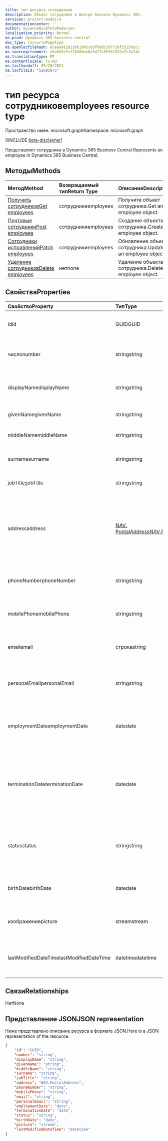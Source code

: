 ```yaml
---
title: тип ресурса сотрудников
description: Объект сотрудника в Центре бизнеса Dynamics 365.
services: project-madeira
documentationcenter: ''
author: SusanneWindfeldPedersen
localization_priority: Normal
ms.prod: dynamics-365-business-central
doc_type: resourcePageType
ms.openlocfilehash: eceea9e1811b61045c03fb8dc5d7710f33158ccc
ms.sourcegitcommit: a9a035e7cf7b500aebe5477c05361552e7c3a7ab
ms.translationtype: MT
ms.contentlocale: ru-RU
ms.lasthandoff: 05/28/2021
ms.locfileid: "52695975"
---
```

# <a name="employees-resource-type"></a><span data-ttu-id="b2521-103">тип ресурса сотрудников</span><span class="sxs-lookup"><span data-stu-id="b2521-103">employees resource type</span></span>

<span data-ttu-id="b2521-104">Пространство имен: microsoft.graph</span><span class="sxs-lookup"><span data-stu-id="b2521-104">Namespace: microsoft.graph</span></span>

[!INCLUDE [beta-disclaimer](../../includes/beta-disclaimer.md)]

<span data-ttu-id="b2521-105">Представляет сотрудника в Dynamics 365 Business Central.</span><span class="sxs-lookup"><span data-stu-id="b2521-105">Represents an employee in Dynamics 365 Business Central.</span></span>

## <a name="methods"></a><span data-ttu-id="b2521-106">Методы</span><span class="sxs-lookup"><span data-stu-id="b2521-106">Methods</span></span>

| <span data-ttu-id="b2521-107">Метод</span><span class="sxs-lookup"><span data-stu-id="b2521-107">Method</span></span>                                              | <span data-ttu-id="b2521-108">Возвращаемый тип</span><span class="sxs-lookup"><span data-stu-id="b2521-108">Return Type</span></span>|<span data-ttu-id="b2521-109">Описание</span><span class="sxs-lookup"><span data-stu-id="b2521-109">Description</span></span>               |
|:----------------------------------------------------|:-----------|:-------------------------|
|[<span data-ttu-id="b2521-110">Получить сотрудников</span><span class="sxs-lookup"><span data-stu-id="b2521-110">Get employees</span></span>](../api/dynamics-employee-get.md)      |<span data-ttu-id="b2521-111">сотрудники</span><span class="sxs-lookup"><span data-stu-id="b2521-111">employees</span></span>  |<span data-ttu-id="b2521-112">Получите объект сотрудника.</span><span class="sxs-lookup"><span data-stu-id="b2521-112">Get an employee object.</span></span>   |
|[<span data-ttu-id="b2521-113">Почтовые сотрудники</span><span class="sxs-lookup"><span data-stu-id="b2521-113">Post employees</span></span>](../api/dynamics-create-employee.md)  |<span data-ttu-id="b2521-114">сотрудники</span><span class="sxs-lookup"><span data-stu-id="b2521-114">employees</span></span>  |<span data-ttu-id="b2521-115">Создание объекта сотрудника.</span><span class="sxs-lookup"><span data-stu-id="b2521-115">Create an employee object.</span></span>|
|[<span data-ttu-id="b2521-116">Сотрудники исправлений</span><span class="sxs-lookup"><span data-stu-id="b2521-116">Patch employees</span></span>](../api/dynamics-employee-update.md) |<span data-ttu-id="b2521-117">сотрудники</span><span class="sxs-lookup"><span data-stu-id="b2521-117">employees</span></span>  |<span data-ttu-id="b2521-118">Обновление объекта сотрудника.</span><span class="sxs-lookup"><span data-stu-id="b2521-118">Update an employee object.</span></span>|
|[<span data-ttu-id="b2521-119">Удаление сотрудников</span><span class="sxs-lookup"><span data-stu-id="b2521-119">Delete employees</span></span>](../api/dynamics-employee-delete.md)|<span data-ttu-id="b2521-120">нет</span><span class="sxs-lookup"><span data-stu-id="b2521-120">none</span></span>       |<span data-ttu-id="b2521-121">Удаление объекта сотрудника.</span><span class="sxs-lookup"><span data-stu-id="b2521-121">Delete an employee object.</span></span>|

## <a name="properties"></a><span data-ttu-id="b2521-122">Свойства</span><span class="sxs-lookup"><span data-stu-id="b2521-122">Properties</span></span>
| <span data-ttu-id="b2521-123">Свойство</span><span class="sxs-lookup"><span data-stu-id="b2521-123">Property</span></span>           | <span data-ttu-id="b2521-124">Тип</span><span class="sxs-lookup"><span data-stu-id="b2521-124">Type</span></span>   |<span data-ttu-id="b2521-125">Описание</span><span class="sxs-lookup"><span data-stu-id="b2521-125">Description</span></span>                                            |
|:-------------------|:-------|:------------------------------------------------------|
|<span data-ttu-id="b2521-126">id</span><span class="sxs-lookup"><span data-stu-id="b2521-126">id</span></span>                  |<span data-ttu-id="b2521-127">GUID</span><span class="sxs-lookup"><span data-stu-id="b2521-127">GUID</span></span>    |<span data-ttu-id="b2521-128">ID сотрудника.</span><span class="sxs-lookup"><span data-stu-id="b2521-128">The employee ID.</span></span> <span data-ttu-id="b2521-129">Не редактируемый.</span><span class="sxs-lookup"><span data-stu-id="b2521-129">Non-editable.</span></span>                         |
|<span data-ttu-id="b2521-130">число</span><span class="sxs-lookup"><span data-stu-id="b2521-130">number</span></span>              |<span data-ttu-id="b2521-131">string</span><span class="sxs-lookup"><span data-stu-id="b2521-131">string</span></span>  |<span data-ttu-id="b2521-132">Номер сотрудника.</span><span class="sxs-lookup"><span data-stu-id="b2521-132">The employee number.</span></span> <span data-ttu-id="b2521-133">Только для чтения.</span><span class="sxs-lookup"><span data-stu-id="b2521-133">Read-Only.</span></span>                        |
|<span data-ttu-id="b2521-134">displayName</span><span class="sxs-lookup"><span data-stu-id="b2521-134">displayName</span></span>         |<span data-ttu-id="b2521-135">string</span><span class="sxs-lookup"><span data-stu-id="b2521-135">string</span></span>  |<span data-ttu-id="b2521-136">Сотрудник, задав имя + фамилию.</span><span class="sxs-lookup"><span data-stu-id="b2521-136">The employee givenName + surname.</span></span> <span data-ttu-id="b2521-137">Только для чтения.</span><span class="sxs-lookup"><span data-stu-id="b2521-137">Read-Only.</span></span>           |
|<span data-ttu-id="b2521-138">givenName</span><span class="sxs-lookup"><span data-stu-id="b2521-138">givenName</span></span>           |<span data-ttu-id="b2521-139">string</span><span class="sxs-lookup"><span data-stu-id="b2521-139">string</span></span>  |<span data-ttu-id="b2521-140">Заданное имя сотрудника.</span><span class="sxs-lookup"><span data-stu-id="b2521-140">The given name of the employee.</span></span>                        |
|<span data-ttu-id="b2521-141">middleName</span><span class="sxs-lookup"><span data-stu-id="b2521-141">middleName</span></span>          |<span data-ttu-id="b2521-142">string</span><span class="sxs-lookup"><span data-stu-id="b2521-142">string</span></span>  |<span data-ttu-id="b2521-143">Среднее имя сотрудника.</span><span class="sxs-lookup"><span data-stu-id="b2521-143">The middle name of the employee.</span></span>                       |
|<span data-ttu-id="b2521-144">surname</span><span class="sxs-lookup"><span data-stu-id="b2521-144">surname</span></span>             |<span data-ttu-id="b2521-145">string</span><span class="sxs-lookup"><span data-stu-id="b2521-145">string</span></span>  |<span data-ttu-id="b2521-146">Фамилия сотрудника</span><span class="sxs-lookup"><span data-stu-id="b2521-146">The surname of the employee</span></span>                            |
|<span data-ttu-id="b2521-147">jobTitle;</span><span class="sxs-lookup"><span data-stu-id="b2521-147">jobTitle</span></span>            |<span data-ttu-id="b2521-148">string</span><span class="sxs-lookup"><span data-stu-id="b2521-148">string</span></span>  |<span data-ttu-id="b2521-149">Название задания сотрудника</span><span class="sxs-lookup"><span data-stu-id="b2521-149">The job title of the employee</span></span>                          |
|<span data-ttu-id="b2521-150">address</span><span class="sxs-lookup"><span data-stu-id="b2521-150">address</span></span>             |[<span data-ttu-id="b2521-151">NAV. PostalAddress</span><span class="sxs-lookup"><span data-stu-id="b2521-151">NAV.PostalAddress</span></span>](../resources/dynamics-complextypes.md)|<span data-ttu-id="b2521-152">Указывает адрес сотрудника.</span><span class="sxs-lookup"><span data-stu-id="b2521-152">Specifies the employee's address.</span></span> <span data-ttu-id="b2521-153">Этот адрес будет отображаться во всех документах ресурса для сотрудника.</span><span class="sxs-lookup"><span data-stu-id="b2521-153">This address will appear on all resource documents for the employee.</span></span>|
|<span data-ttu-id="b2521-154">phoneNumber</span><span class="sxs-lookup"><span data-stu-id="b2521-154">phoneNumber</span></span>         |<span data-ttu-id="b2521-155">string</span><span class="sxs-lookup"><span data-stu-id="b2521-155">string</span></span>  |<span data-ttu-id="b2521-156">Указывает телефонный номер сотрудника.</span><span class="sxs-lookup"><span data-stu-id="b2521-156">Specifies the employee's telephone number.</span></span>             |
|<span data-ttu-id="b2521-157">mobilePhone</span><span class="sxs-lookup"><span data-stu-id="b2521-157">mobilePhone</span></span>         |<span data-ttu-id="b2521-158">string</span><span class="sxs-lookup"><span data-stu-id="b2521-158">string</span></span>  |<span data-ttu-id="b2521-159">Указывает номер мобильного телефона сотрудника.</span><span class="sxs-lookup"><span data-stu-id="b2521-159">Specifies the employee's mobile telephone number.</span></span>      |
|<span data-ttu-id="b2521-160">email</span><span class="sxs-lookup"><span data-stu-id="b2521-160">email</span></span>               |<span data-ttu-id="b2521-161">строка</span><span class="sxs-lookup"><span data-stu-id="b2521-161">string</span></span>  |<span data-ttu-id="b2521-162">Указывает адрес электронной почты сотрудника.</span><span class="sxs-lookup"><span data-stu-id="b2521-162">Specifies the employee's email address.</span></span>                |
|<span data-ttu-id="b2521-163">personalEmail</span><span class="sxs-lookup"><span data-stu-id="b2521-163">personalEmail</span></span>       |<span data-ttu-id="b2521-164">string</span><span class="sxs-lookup"><span data-stu-id="b2521-164">string</span></span>  |<span data-ttu-id="b2521-165">Указывает личный адрес электронной почты сотрудника.</span><span class="sxs-lookup"><span data-stu-id="b2521-165">Specifies the employee's personal email address.</span></span>       |
|<span data-ttu-id="b2521-166">employmentDate</span><span class="sxs-lookup"><span data-stu-id="b2521-166">employmentDate</span></span>      |<span data-ttu-id="b2521-167">date</span><span class="sxs-lookup"><span data-stu-id="b2521-167">date</span></span>    |<span data-ttu-id="b2521-168">Указывает дату начала работы сотрудника в компании.</span><span class="sxs-lookup"><span data-stu-id="b2521-168">Specifies the date when the employee began to work for the company.</span></span>|
|<span data-ttu-id="b2521-169">terminationDate</span><span class="sxs-lookup"><span data-stu-id="b2521-169">terminationDate</span></span>     |<span data-ttu-id="b2521-170">date</span><span class="sxs-lookup"><span data-stu-id="b2521-170">date</span></span>    |<span data-ttu-id="b2521-171">Указывает дату, когда сотрудник был уволен, например в связи с выходом на пенсию или увольнением.</span><span class="sxs-lookup"><span data-stu-id="b2521-171">Specifies the date when the employee was terminated, due to retirement or dismissal, for example.</span></span>|
|<span data-ttu-id="b2521-172">status</span><span class="sxs-lookup"><span data-stu-id="b2521-172">status</span></span>              |<span data-ttu-id="b2521-173">string</span><span class="sxs-lookup"><span data-stu-id="b2521-173">string</span></span>  |<span data-ttu-id="b2521-174">Указывает состояние сотрудника.</span><span class="sxs-lookup"><span data-stu-id="b2521-174">Specifies the employee's status.</span></span> <span data-ttu-id="b2521-175">Возможные значения Active, Inactive или Terminated</span><span class="sxs-lookup"><span data-stu-id="b2521-175">Possible values are Active, Inactive or Terminated</span></span>|
|<span data-ttu-id="b2521-176">birthDate</span><span class="sxs-lookup"><span data-stu-id="b2521-176">birthDate</span></span>           |<span data-ttu-id="b2521-177">date</span><span class="sxs-lookup"><span data-stu-id="b2521-177">date</span></span>    |<span data-ttu-id="b2521-178">Указывает дату рождения сотрудника.</span><span class="sxs-lookup"><span data-stu-id="b2521-178">Specifies the employee's date of birth.</span></span>                |
|<span data-ttu-id="b2521-179">изображение</span><span class="sxs-lookup"><span data-stu-id="b2521-179">picture</span></span>             |<span data-ttu-id="b2521-180">stream</span><span class="sxs-lookup"><span data-stu-id="b2521-180">stream</span></span>  |<span data-ttu-id="b2521-181">Изображение сотрудника.</span><span class="sxs-lookup"><span data-stu-id="b2521-181">The employee picture.</span></span> <span data-ttu-id="b2521-182">Только для чтения.</span><span class="sxs-lookup"><span data-stu-id="b2521-182">Read-Only.</span></span>                       |
|<span data-ttu-id="b2521-183">lastModifiedDateTime</span><span class="sxs-lookup"><span data-stu-id="b2521-183">lastModifiedDateTime</span></span>|<span data-ttu-id="b2521-184">datetime</span><span class="sxs-lookup"><span data-stu-id="b2521-184">datetime</span></span>|<span data-ttu-id="b2521-185">В последний раз сотрудник был изменен.</span><span class="sxs-lookup"><span data-stu-id="b2521-185">The last datetime the employee was modified.</span></span> <span data-ttu-id="b2521-186">Только для чтения.</span><span class="sxs-lookup"><span data-stu-id="b2521-186">Read-Only.</span></span>|  


## <a name="relationships"></a><span data-ttu-id="b2521-187">Связи</span><span class="sxs-lookup"><span data-stu-id="b2521-187">Relationships</span></span>
<span data-ttu-id="b2521-188">Нет</span><span class="sxs-lookup"><span data-stu-id="b2521-188">None</span></span>

## <a name="json-representation"></a><span data-ttu-id="b2521-189">Представление JSON</span><span class="sxs-lookup"><span data-stu-id="b2521-189">JSON representation</span></span>

<span data-ttu-id="b2521-190">Ниже представлено описание ресурса в формате JSON.</span><span class="sxs-lookup"><span data-stu-id="b2521-190">Here is a JSON representation of the resource.</span></span>


```json
{
    "id": "GUID",
    "number": "string",
    "displayName": "string",
    "givenName": "string",
    "middleName": "string",
    "surname": "string",
    "jobTitle": "string",
    "address": "NAV.PostalAddress",
    "phoneNumber": "string",
    "mobilePhone": "string",
    "email": "string",
    "personalEmail": "string",
    "employmentDate": "date",
    "terminationDate": "date",
    "status": "string",
    "birthDate": "date",
    "picture": "stream",
    "lastModifiedDateTime": "datetime"
}

```



